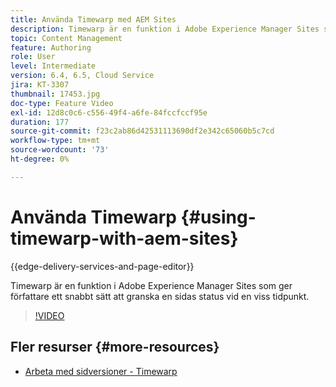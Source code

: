 ```yaml
---
title: Använda Timewarp med AEM Sites
description: Timewarp är en funktion i Adobe Experience Manager Sites som ger författare ett snabbt sätt att granska en sidas status vid en viss tidpunkt.
topic: Content Management
feature: Authoring
role: User
level: Intermediate
version: 6.4, 6.5, Cloud Service
jira: KT-3307
thumbnail: 17453.jpg
doc-type: Feature Video
exl-id: 12d8c0c6-c556-49f4-a6fe-84fccfccf95e
duration: 177
source-git-commit: f23c2ab86d42531113690df2e342c65060b5c7cd
workflow-type: tm+mt
source-wordcount: '73'
ht-degree: 0%

---
```


# Använda Timewarp {#using-timewarp-with-aem-sites}

{{edge-delivery-services-and-page-editor}}

Timewarp är en funktion i Adobe Experience Manager Sites som ger författare ett snabbt sätt att granska en sidas status vid en viss tidpunkt.

>[!VIDEO](https://video.tv.adobe.com/v/17453?quality=12&learn=on)

## Fler resurser {#more-resources}

* [Arbeta med sidversioner - Timewarp](https://experienceleague.adobe.com/docs/experience-manager-cloud-service/sites/authoring/features/page-versions.html)
